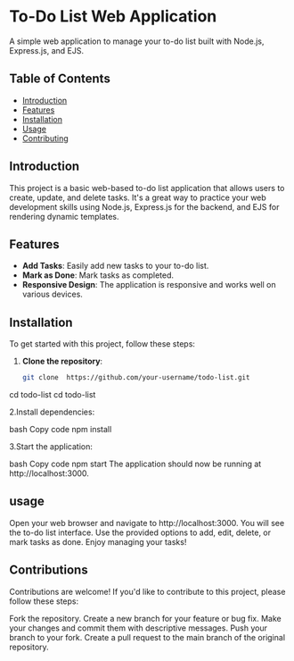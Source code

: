 # To-Do List Web Application

A simple web application to manage your to-do list built with Node.js, Express.js, and EJS.

## Table of Contents

- [Introduction](#introduction)
- [Features](#features)
- [Installation](#installation)
- [Usage](#usage)
- [Contributing](#contributing)


## Introduction

This project is a basic web-based to-do list application that allows users to create, update, and delete tasks. It's a great way to practice your web development skills using Node.js, 
Express.js for the backend, and EJS for rendering dynamic templates.

## Features

- **Add Tasks**: Easily add new tasks to your to-do list.
- **Mark as Done**: Mark tasks as completed.
- **Responsive Design**: The application is responsive and works well on various devices.

## Installation

To get started with this project, follow these steps:

1. **Clone the repository**:

   ```bash
   git clone  https://github.com/your-username/todo-list.git
cd todo-list
   cd todo-list

   
2.Install dependencies:

bash
Copy code
npm install

3.Start the application:

bash
Copy code
npm start
The application should now be running at http://localhost:3000.

## usage
Open your web browser and navigate to http://localhost:3000.
You will see the to-do list interface.
Use the provided options to add, edit, delete, or mark tasks as done.
Enjoy managing your tasks!

## Contributions
Contributions are welcome! If you'd like to contribute to this project, please follow these steps:

Fork the repository.
Create a new branch for your feature or bug fix.
Make your changes and commit them with descriptive messages.
Push your branch to your fork.
Create a pull request to the main branch of the original repository.
